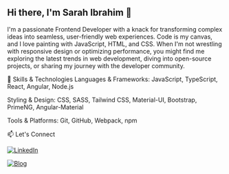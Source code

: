 ## Hi there, I'm Sarah Ibrahim 👋

<!--
**sarahibrahim0/sarahibrahim0** is a ✨ _special_ ✨ repository because its `README.md` (this file) appears on your GitHub profile.

Here are some ideas to get you started:

- 🔭 I’m currently working on ...
- 🌱 I’m currently learning ...
- 👯 I’m looking to collaborate on ...
- 🤔 I’m looking for help with ...
- 💬 Ask me about ...
- 📫 How to reach me: ...
- 😄 Pronouns: ...
- ⚡ Fun fact: ...
-->

I'm a passionate Frontend Developer with a knack for transforming complex ideas into seamless, user-friendly web experiences. Code is my canvas, and I love painting with JavaScript, HTML, and CSS. When I'm not wrestling with responsive design or optimizing performance, you might find me exploring the latest trends in web development, diving into open-source projects, or sharing my journey with the developer community.

🚀 Skills & Technologies
Languages & Frameworks: JavaScript, TypeScript, React, Angular, Node.js

Styling & Design: CSS, SASS, Tailwind CSS, Material-UI, Bootstrap, PrimeNG, Angular-Material

Tools & Platforms: Git, GitHub, Webpack, npm

📫 Let's Connect

[![LinkedIn](https://img.shields.io/badge/LinkedIn-0A66C2?style=for-the-badge&logo=LinkedIn&logoColor=white)](https://www.linkedin.com/in/sarahibrahim0/)


[![Blog](https://img.shields.io/badge/Blog-FF5722?style=for-the-badge&logo=Ghost&logoColor=white)](https://react-blog-86b6e.web.app/)

